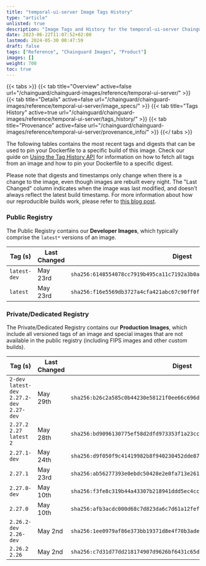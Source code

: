 ```yaml
---
title: "temporal-ui-server Image Tags History"
type: "article"
unlisted: true
description: "Image Tags and History for the temporal-ui-server Chainguard Image"
date: 2023-06-22T11:07:52+02:00
lastmod: 2024-05-30 00:47:59
draft: false
tags: ["Reference", "Chainguard Images", "Product"]
images: []
weight: 700
toc: true
---
```


{{< tabs >}}
{{< tab title="Overview" active=false url="/chainguard/chainguard-images/reference/temporal-ui-server/" >}}
{{< tab title="Details" active=false url="/chainguard/chainguard-images/reference/temporal-ui-server/image_specs/" >}}
{{< tab title="Tags History" active=true url="/chainguard/chainguard-images/reference/temporal-ui-server/tags_history/" >}}
{{< tab title="Provenance" active=false url="/chainguard/chainguard-images/reference/temporal-ui-server/provenance_info/" >}}
{{</ tabs >}}

The following tables contains the most recent tags and digests that can be used to pin your Dockerfile to a specific build of this image. Check our guide on [Using the Tag History API](/chainguard/chainguard-images/using-the-tag-history-api/) for information on how to fetch all tags from an image and how to pin your Dockerfile to a specific digest.

Please note that digests and timestamps only change when there is a change to the image, even though images are rebuilt every night. The "Last Changed" column indicates when the image was last modified, and doesn't always reflect the latest build timestamp. For more information about how our reproducible builds work, please refer to [this blog post](https://www.chainguard.dev/unchained/reproducing-chainguards-reproducible-image-builds).

### Public Registry
The Public Registry contains our **Developer Images**, which typically comprise the `latest*` versions of an image.

| Tag (s)       | Last Changed | Digest                                                                    |
|---------------|--------------|---------------------------------------------------------------------------|
|  `latest-dev` | May 23rd     | `sha256:6148554078cc7919b495ca11c7192a3b0abdc10edba7bad9b614600c798728bb` |
|  `latest`     | May 23rd     | `sha256:f16e5569db3727a4cfa421abc67c90ff0f69091c4e0ca1f5066afe99b71d5d59` |


### Private/Dedicated Registry
The Private/Dedicated Registry contains our **Production Images**, which include all versioned tags of an image and special images that are not available in the public registry (including FIPS images and other custom builds).

| Tag (s)                                       | Last Changed | Digest                                                                    |
|-----------------------------------------------|--------------|---------------------------------------------------------------------------|
|  `2-dev` `latest-dev` `2.27.2-dev` `2.27-dev` | May 29th     | `sha256:b26c2a585c0b44230e58121f0ee66c696ddf18941c3d63a8b6fce5b899a46abd` |
|  `2.27.2` `2.27` `latest` `2`                 | May 28th     | `sha256:bd9096130775ef58d2dfd973353f1a23cc17ec8d0217f85353dc783f3dbf148a` |
|  `2.27.1-dev`                                 | May 24th     | `sha256:d9f050f9c41419982b8f940230452dde870f68d66b04be47df36aa0d0bc87f21` |
|  `2.27.1`                                     | May 23rd     | `sha256:ab56277393e0ebdc50428e2e0fa713e2615c50333f8b2daff583279faba6c709` |
|  `2.27.0-dev`                                 | May 10th     | `sha256:f3fe8c319b44a43307b218941ddd5ec4cc0377b85a416f7bb99a028d5f672be5` |
|  `2.27.0`                                     | May 10th     | `sha256:afb3acdc000d68c7d823da6c7d61a12fef092b60081022a35f194b28b9eba9d0` |
|  `2.26.2-dev` `2.26-dev`                      | May 2nd      | `sha256:1ee0979af86e373bb19371d8e4f70b3adeae8929f0c0b905eb0ec6db7534dbf0` |
|  `2.26.2` `2.26`                              | May 2nd      | `sha256:c7d31d77dd218174907d9626bf6431c65d41767b77594dc4f1631d66e7249015` |

